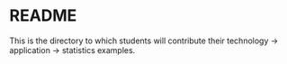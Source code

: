 # README

This is the directory to which students will contribute their technology -> application -> statistics examples.

